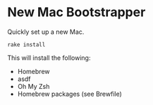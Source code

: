 # New Mac Bootstrapper

Quickly set up a new Mac.

`rake install`

This will install the following:

* Homebrew
* asdf
* Oh My Zsh
* Homebrew packages (see Brewfile)
